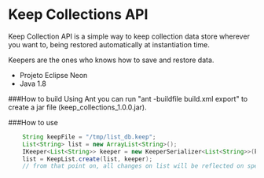 Keep Collections API
====================

Keep Collection API is a simple way to keep collection data store wherever you want to, being restored automatically at instantiation time. 

Keepers are the ones who knows how to save and restore data.

- Projeto Eclipse Neon
- Java 1.8

###How to build
Using Ant you can run "ant -buildfile build.xml export" to create a jar file (keep_collections_1.0.0.jar).

###How to use
```Java
	String keepFile = "/tmp/list_db.keep";
	List<String> list = new ArrayList<String>();
	IKeeper<List<String>> keeper = new KeeperSerializer<List<String>>(keepFile);
	list = KeepList.create(list, keeper);
	// from that point on, all changes on list will be reflected on specified keepFile.
```

